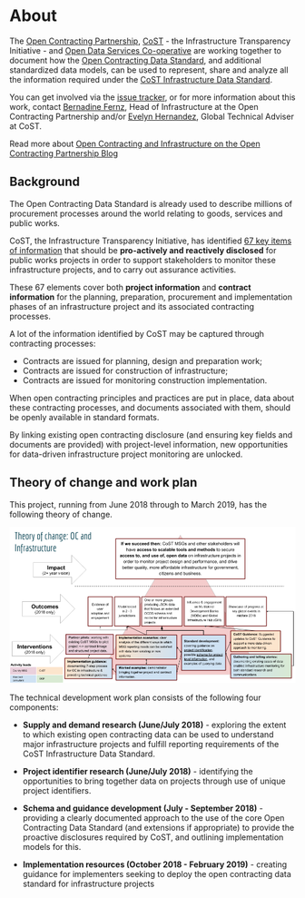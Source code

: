 # About


The [Open Contracting Partnership](http://www.open-contracting.org), [CoST](http://www.constructiontransparency.org/) - the Infrastructure Transparency Initiative - and [Open Data Services Co-operative](http://www.opendataservices.coop) are working together to document how the [Open Contracting Data Standard](https://standard.open-contracting.org), and additional standardized data models, can be used to represent, share and analyze all the information required under the [CoST Infrastructure Data Standard](http://infrastructuretransparency.org/wp-content/uploads/2018/06/36_List_of_CoST_Project_Information.pdf).

You can get involved via the [issue tracker](https://github.com/open-contracting/infrastructure), or for more information about this work, contact [Bernadine Fernz](mailto:bfernz@open-contracting.org), Head of Infrastructure at the Open Contracting Partnership and/or [Evelyn Hernandez](mailto:e.hernandez@constructiontransparency.org), Global Technical Adviser at CoST.

Read more about [Open Contracting and Infrastructure on the Open Contracting Partnership Blog](https://www.open-contracting.org/tag/infrastructure/)

## Background

The Open Contracting Data Standard is already used to describe millions of procurement processes around the world relating to goods, services and public works.

CoST, the Infrastructure Transparency Initiative, has identified [67 key items of information](http://infrastructuretransparency.org/wp-content/uploads/2018/06/36_List_of_CoST_Project_Information.pdf) that should be **pro-actively and reactively disclosed** for public works projects in order to support stakeholders to monitor these infrastructure projects, and to carry out assurance activities.

These 67 elements cover both **project information** and **contract information** for the planning, preparation, procurement and implementation phases of an infrastructure project and its associated contracting processes.

A lot of the information identified by CoST may be captured through contracting processes:

* Contracts are issued for planning, design and preparation work;
* Contracts are issued for construction of infrastructure;
* Contracts are issued for monitoring construction implementation.

When open contracting principles and practices are put in place, data about these contracting processes, and documents associated with them, should be openly available in standard formats.

By linking existing open contracting disclosure (and ensuring key fields and documents are provided) with project-level information, new opportunities for data-driven infrastructure project monitoring are unlocked.

## Theory of change and work plan

This project, running from June 2018 through to March 2019, has the following theory of change.

![Theory of Change](../_static/images/OC-CoST-TheoryOfChange-June2018.png)

The technical development work plan consists of the following four components:

* **Supply and demand research (June/July 2018)** - exploring the extent to which existing open contracting data can be used to understand major infrastructure projects and fulfill reporting requirements of the CoST Infrastructure Data Standard.

* **Project identifier research (June/July 2018)** - identifying the opportunities to bring together data on projects through use of unique project identifiers.

* **Schema and guidance development (July - September 2018)** - providing a clearly documented approach to the use of the core Open Contracting Data Standard (and extensions if appropriate) to provide the proactive disclosures required by CoST, and outlining implementation models for this.

* **Implementation resources (October 2018 - February 2019)** - creating guidance for implementers seeking to deploy the open contracting data standard for infrastructure projects
